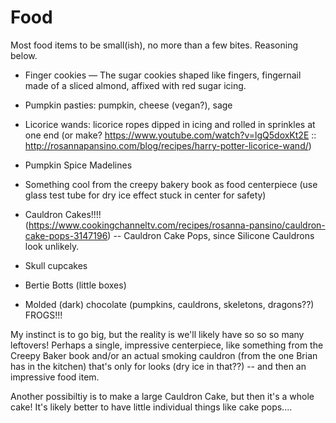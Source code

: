 # Food

Most food items to be small(ish), no more than a few bites. Reasoning below.

- Finger cookies — The sugar cookies shaped like fingers, fingernail made of a sliced almond, affixed with red sugar icing.

- Pumpkin pasties: pumpkin, cheese (vegan?), sage

- Licorice wands: licorice ropes dipped in icing and rolled in sprinkles at one end  (or make? https://www.youtube.com/watch?v=lgQ5doxKt2E :: http://rosannapansino.com/blog/recipes/harry-potter-licorice-wand/)

- Pumpkin Spice Madelines

- Something cool from the creepy bakery book as food centerpiece (use glass test tube for dry ice effect stuck in center for safety)

- Cauldron Cakes!!!!  (https://www.cookingchanneltv.com/recipes/rosanna-pansino/cauldron-cake-pops-3147196) -- Cauldron Cake Pops, since Silicone Cauldrons look unlikely.

- Skull cupcakes

- Bertie Botts (little boxes)

- Molded (dark) chocolate (pumpkins, cauldrons, skeletons, dragons??) FROGS!!!




My instinct is to go big, but the reality is we'll likely have so so so many leftovers! Perhaps a single, impressive centerpiece, like something from the Creepy Baker book and/or an actual smoking cauldron (from the one Brian has in the kitchen) that's only for looks (dry ice in that??) -- and then an impressive food item.

Another possibiltiy is to make a large Cauldron Cake, but then it's a whole cake! It's likely better to have little individual things like cake pops....

